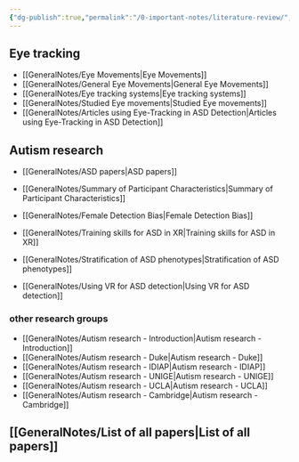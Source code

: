 ```yaml
---
{"dg-publish":true,"permalink":"/0-important-notes/literature-review/","tags":["gardenEntry"]}
---
```



## Eye tracking

- [[GeneralNotes/Eye Movements\|Eye Movements]]
- [[GeneralNotes/General Eye Movements\|General Eye Movements]]
- [[GeneralNotes/Eye tracking systems\|Eye tracking systems]]
- [[GeneralNotes/Studied Eye movements\|Studied Eye movements]]
- [[GeneralNotes/Articles using Eye-Tracking in ASD Detection\|Articles using Eye-Tracking in ASD Detection]]

## Autism research

- [[GeneralNotes/ASD papers\|ASD papers]]
- [[GeneralNotes/Summary of Participant Characteristics\|Summary of Participant Characteristics]]

- [[GeneralNotes/Female Detection Bias\|Female Detection Bias]]
- [[GeneralNotes/Training skills for ASD in XR\|Training skills for ASD in XR]]
- [[GeneralNotes/Stratification of ASD phenotypes\|Stratification of ASD phenotypes]]
- [[GeneralNotes/Using VR for ASD detection\|Using VR for ASD detection]]


### other research groups

- [[GeneralNotes/Autism research - Introduction\|Autism research - Introduction]]
- [[GeneralNotes/Autism research - Duke\|Autism research - Duke]]
- [[GeneralNotes/Autism research - IDIAP\|Autism research - IDIAP]]
- [[GeneralNotes/Autism research - UNIGE\|Autism research - UNIGE]]
- [[GeneralNotes/Autism research - UCLA\|Autism research - UCLA]]
- [[GeneralNotes/Autism research - Cambridge\|Autism research - Cambridge]]



## [[GeneralNotes/List of all papers\|List of all papers]]
